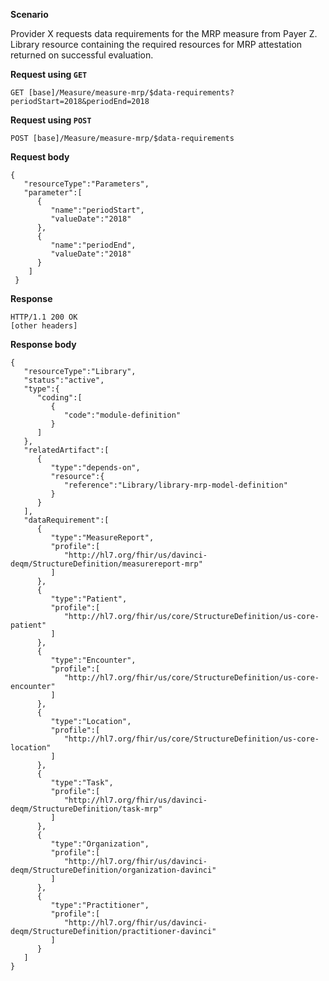 
**Scenario**

Provider X requests data requirements for the MRP measure from Payer Z. Library resource containing the required resources for MRP attestation returned on successful evaluation.

**Request using `GET`**

`GET [base]/Measure/measure-mrp/$data-requirements?periodStart=2018&periodEnd=2018`

**Request using `POST`**

`POST [base]/Measure/measure-mrp/$data-requirements`

**Request body**

~~~
{
   "resourceType":"Parameters",
   "parameter":[
      {
         "name":"periodStart",
         "valueDate":"2018"
      },
      {
         "name":"periodEnd",
         "valueDate":"2018"
      }
    ]
 }
~~~

**Response**

~~~
HTTP/1.1 200 OK
[other headers]
~~~

**Response body**

~~~
{
   "resourceType":"Library",
   "status":"active",
   "type":{
      "coding":[
         {
            "code":"module-definition"
         }
      ]
   },
   "relatedArtifact":[
      {
         "type":"depends-on",
         "resource":{
            "reference":"Library/library-mrp-model-definition"
         }
      }
   ],
   "dataRequirement":[
      {
         "type":"MeasureReport",
         "profile":[
            "http://hl7.org/fhir/us/davinci-deqm/StructureDefinition/measurereport-mrp"
         ]
      },
      {
         "type":"Patient",
         "profile":[
            "http://hl7.org/fhir/us/core/StructureDefinition/us-core-patient"
         ]
      },
      {
         "type":"Encounter",
         "profile":[
            "http://hl7.org/fhir/us/core/StructureDefinition/us-core-encounter"
         ]
      },
      {
         "type":"Location",
         "profile":[
            "http://hl7.org/fhir/us/core/StructureDefinition/us-core-location"
         ]
      },
      {
         "type":"Task",
         "profile":[
            "http://hl7.org/fhir/us/davinci-deqm/StructureDefinition/task-mrp"
         ]
      },
      {
         "type":"Organization",
         "profile":[
            "http://hl7.org/fhir/us/davinci-deqm/StructureDefinition/organization-davinci"
         ]
      },
      {
         "type":"Practitioner",
         "profile":[
            "http://hl7.org/fhir/us/davinci-deqm/StructureDefinition/practitioner-davinci"
         ]
      }
   ]
}
~~~
